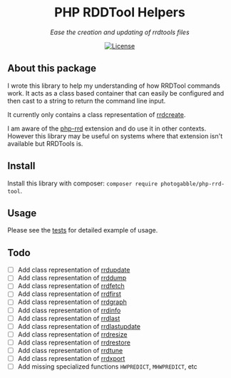 <h1 align="center">PHP RDDTool Helpers</h1>
<p align="center"><em>Ease the creation and updating of rrdtools files</em></p>

<p align="center">
  <a href="LICENSE"><img src="https://img.shields.io/github/license/photogabble/php-confusable-homoglyphs.svg" alt="License"></a>
</p>

## About this package

I wrote this library to help my understanding of how RRDTool commands work. It acts as a class based container that can easily be configured and then cast to a string to return the command line input.

It currently only contains a class representation of [rrdcreate](https://oss.oetiker.ch/rrdtool/doc/rrdcreate.en.html).

I am aware of the [php-rrd](http://php.net/manual/en/book.rrd.php) extension and do use it in other contexts. However this library may be useful on systems where that extension isn't available but RRDTools is.

## Install

Install this library with composer: `composer require photogabble/php-rrd-tool`.

## Usage

Please see the [tests](https://github.com/photogabble/php-rrd-tool/tree/master/tests) for detailed example of usage.

## Todo

* [ ] Add class representation of [rrdupdate](https://oss.oetiker.ch/rrdtool/doc/rrdupdate.en.html)
* [ ] Add class representation of [rrddump](https://oss.oetiker.ch/rrdtool/doc/rrddump.en.html)
* [ ] Add class representation of [rrdfetch](https://oss.oetiker.ch/rrdtool/doc/rrdfetch.en.html)
* [ ] Add class representation of [rrdfirst](https://oss.oetiker.ch/rrdtool/doc/rrdfirst.en.html)
* [ ] Add class representation of [rrdgraph](https://oss.oetiker.ch/rrdtool/doc/rrdgraph.en.html)
* [ ] Add class representation of [rrdinfo](https://oss.oetiker.ch/rrdtool/doc/rrdinfo.en.html)
* [ ] Add class representation of [rrdlast](https://oss.oetiker.ch/rrdtool/doc/rrdlast.en.html)
* [ ] Add class representation of [rrdlastupdate](https://oss.oetiker.ch/rrdtool/doc/rrdlastupdate.en.html)
* [ ] Add class representation of [rrdresize](https://oss.oetiker.ch/rrdtool/doc/rrdresize.en.html)
* [ ] Add class representation of [rrdrestore](https://oss.oetiker.ch/rrdtool/doc/rrdrestore.en.html)
* [ ] Add class representation of [rrdtune](https://oss.oetiker.ch/rrdtool/doc/rrdtune.en.html)
* [ ] Add class representation of [rrdxport](https://oss.oetiker.ch/rrdtool/doc/rrdxport.en.html)
* [ ] Add missing specialized functions `HWPREDICT`, `MHWPREDICT`, etc
